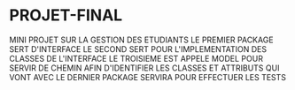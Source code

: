 # PROJET-FINAL
MINI PROJET SUR LA GESTION DES ETUDIANTS
LE PREMIER PACKAGE SERT D'INTERFACE
LE SECOND SERT POUR L'IMPLEMENTATION DES CLASSES DE L'INTERFACE
LE TROISIEME EST APPELE MODEL POUR SERVIR DE CHEMIN AFIN D'IDENTIFIER LES CLASSES ET ATTRIBUTS QUI VONT AVEC
LE DERNIER PACKAGE SERVIRA POUR EFFECTUER LES TESTS
